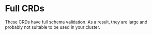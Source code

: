 # Full CRDs

These CRDs have full schema validation. As a result, they are large and probably not suitable to be used in your cluster.
